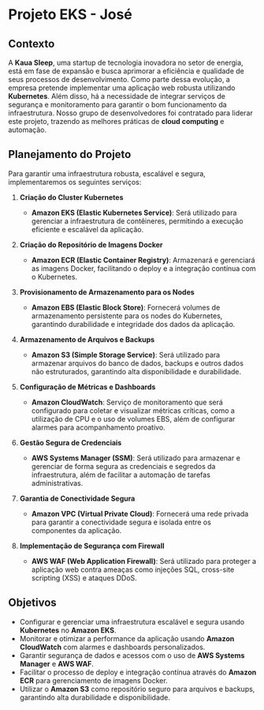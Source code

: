 # Projeto EKS - José

## Contexto

A **Kaua Sleep**, uma startup de tecnologia inovadora no setor de energia, está em fase de expansão e busca aprimorar a eficiência e qualidade de seus processos de desenvolvimento. Como parte dessa evolução, a empresa pretende implementar uma aplicação web robusta utilizando **Kubernetes**. Além disso, há a necessidade de integrar serviços de segurança e monitoramento para garantir o bom funcionamento da infraestrutura. Nosso grupo de desenvolvedores foi contratado para liderar este projeto, trazendo as melhores práticas de **cloud computing** e automação.

## Planejamento do Projeto

Para garantir uma infraestrutura robusta, escalável e segura, implementaremos os seguintes serviços:

1. **Criação do Cluster Kubernetes**
   - **Amazon EKS (Elastic Kubernetes Service)**: Será utilizado para gerenciar a infraestrutura de contêineres, permitindo a execução eficiente e escalável da aplicação.

2. **Criação do Repositório de Imagens Docker**
   - **Amazon ECR (Elastic Container Registry)**: Armazenará e gerenciará as imagens Docker, facilitando o deploy e a integração contínua com o Kubernetes.

3. **Provisionamento de Armazenamento para os Nodes**
   - **Amazon EBS (Elastic Block Store)**: Fornecerá volumes de armazenamento persistente para os nodes do Kubernetes, garantindo durabilidade e integridade dos dados da aplicação.

4. **Armazenamento de Arquivos e Backups**
   - **Amazon S3 (Simple Storage Service)**: Será utilizado para armazenar arquivos do banco de dados, backups e outros dados não estruturados, garantindo alta disponibilidade e durabilidade.

5. **Configuração de Métricas e Dashboards**
   - **Amazon CloudWatch**: Serviço de monitoramento que será configurado para coletar e visualizar métricas críticas, como a utilização de CPU e o uso de volumes EBS, além de configurar alarmes para acompanhamento proativo.

6. **Gestão Segura de Credenciais**
   - **AWS Systems Manager (SSM)**: Será utilizado para armazenar e gerenciar de forma segura as credenciais e segredos da infraestrutura, além de facilitar a automação de tarefas administrativas.

7. **Garantia de Conectividade Segura**
   - **Amazon VPC (Virtual Private Cloud)**: Fornecerá uma rede privada para garantir a conectividade segura e isolada entre os componentes da aplicação.

8. **Implementação de Segurança com Firewall**
   - **AWS WAF (Web Application Firewall)**: Será utilizado para proteger a aplicação web contra ameaças como injeções SQL, cross-site scripting (XSS) e ataques DDoS.

## Objetivos

- Configurar e gerenciar uma infraestrutura escalável e segura usando **Kubernetes** no **Amazon EKS**.
- Monitorar e otimizar a performance da aplicação usando **Amazon CloudWatch** com alarmes e dashboards personalizados.
- Garantir segurança de dados e acessos com o uso de **AWS Systems Manager** e **AWS WAF**.
- Facilitar o processo de deploy e integração contínua através do **Amazon ECR** para gerenciamento de imagens Docker.
- Utilizar o **Amazon S3** como repositório seguro para arquivos e backups, garantindo alta durabilidade e disponibilidade.